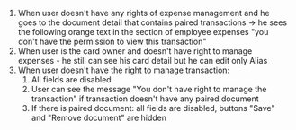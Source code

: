 

1. When user doesn't have any rights of expense management and he goes to the document detail that contains paired transactions -> he sees the following orange text in the section of employee expenses "you don't have the permission to view this transaction"
2. When user is the card owner and doesn't have right to manage expenses - he still can see his card detail but he can edit only Alias
3. When user doesn't have the right to manage transaction:
	1. All fields are disabled
	2. User can see the message "You don't have right to manage the transaction" if transaction doesn't have any paired document
	3. If there is paired document: all fields are disabled, buttons "Save" and "Remove document" are hidden